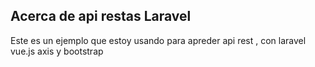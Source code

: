 
## Acerca de api  restas Laravel
Este es un ejemplo que estoy usando  para apreder api rest , con laravel vue.js axis y bootstrap 

